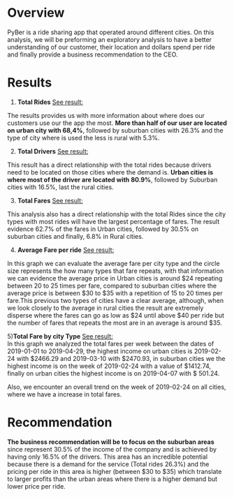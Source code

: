 # Overview 
PyBer is a ride sharing app that operated around different cities. On this analysis, we will be preforming an exploratory analysis to have a better understanding of our customer, their location and dollars spend per ride and finally provide a business recommendation to the CEO. 

# Results 
 1) **Total Rides** [See result:](Analysis/Fig6.png)
 
 The results provides us with more information about where does our customers use our the app the most. **More than half of our user are located on urban city with 68,4%**, followed by suburban cities with 26.3% and the type of city where is used the less is rural with 5.3%. 
 
 2) **Total Drivers** [See result:](Analysis/Fig7.png)
 
 This result has a direct relationship with the total rides because drivers need to be located on those cities where the demand is. **Urban cities is where most of the driver are located with 80.9%**, followed by Suburban cities with 16.5%, last the rural cities.
 
 3) **Total Fares** [See result:](Analysis/Fig5.png) 
 
 This analysis also has a direct relationship with the total Rides since the city types with most rides will have the largest percentage of fares. The result evidence 62.7% of the fares in Urban cities, followed by 30.5% on suburban cities and finally, 6.8% in Rural cities. 
 
 4) **Average Fare per ride** [See result:](Analysis/Fig1.png)
 
 In this graph we can evaluate the average fare per city type and the circle size represents the how many types that fare repeats, with that information we can evidence the average price in Urban cities is around $24 repeating between 20 to 25 times per fare, compared to suburban cities where the average price is between $30 to $35 with a repetition of 15 to 20 times per fare.This previous two types of cities have a clear average, although, when we look closely to the average in rural cities the result are extremely disperse where the fares can go as low as $24 until above $40 per ride but the number of fares that repeats the most are in an average is around $35. 
 
 5)**Total Fare by city Type** [See result:](Analysis/Pyber_fare_summary.png)\
 In this graph we analyzed the total fares per week between the dates of 2019-01-01 to 2019-04-29, the highest income on urban cities is 2019-02-24 with $2466.29 and 2019-03-10 with $2470.93, in suburban cities we the highest income is on the week of 2019-02-24 with a value of $1412.74, finally on urban cities the highest income is on 2019-04-07 with $ 501.24. 
 
 Also, we encounter an overall trend on the week of 2019-02-24 on all cities, where we have a increase in total fares.
 
 # Recommendation 
 
**The business recommendation will be to focus on the suburban areas** since represent 30.5% of the income of the company and is achieved by having only 16.5% of the drivers. This area has an incredible potential because there is a demand for the service (Total rides 26.3%) and the pricing per ride in this area is higher (between $30 to $35) which translate to larger profits than the urban areas where there is a higher demand but lower price per ride.
 
  

